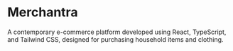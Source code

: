 # Merchantra
A contemporary e-commerce platform developed using React, TypeScript, and Tailwind CSS, designed for purchasing household items and clothing.
